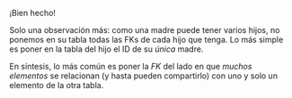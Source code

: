 ¡Bien hecho! 

Solo una observación más: como una madre puede tener varios hijos, no ponemos en su tabla todas las FKs de cada hijo que tenga. Lo más simple es poner en la tabla del hijo el ID de su _única_ madre. 

En síntesis, lo más común es poner la _FK_ del lado en que _muchos elementos_ se relacionan (y hasta pueden compartirlo) con uno y solo un elemento de la otra tabla. 
